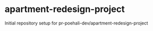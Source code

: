 # apartment-redesign-project

Initial repository setup for pr-poehali-dev/apartment-redesign-project